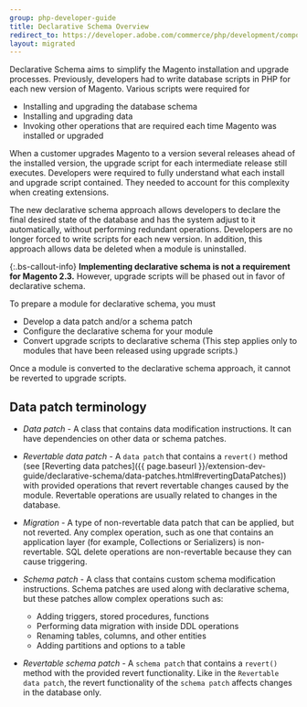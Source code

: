 ```yaml
---
group: php-developer-guide
title: Declarative Schema Overview
redirect_to: https://developer.adobe.com/commerce/php/development/components/declarative-schema/
layout: migrated
---
```


Declarative Schema aims to simplify the Magento installation and upgrade processes. Previously, developers had to write database scripts in PHP for each new version of Magento. Various scripts were required for

*  Installing and upgrading the database schema
*  Installing and upgrading data
*  Invoking other operations that are required each time Magento was installed or upgraded

When a customer upgrades Magento to a version several releases ahead of the installed version, the upgrade script for each intermediate release still executes. Developers were required to fully understand what each install and upgrade script contained. They needed to account for this complexity when creating extensions.

The new declarative schema approach allows developers to declare the final desired state of the database and has the system adjust to it automatically, without performing redundant operations. Developers are no longer forced to write scripts for each new version. In addition, this approach allows data be deleted when a module is uninstalled.

{:.bs-callout-info}
**Implementing declarative schema is not a requirement for Magento 2.3.** However, upgrade scripts will be phased out in favor of declarative schema.

To prepare a module for declarative schema, you must

*  Develop a data patch and/or a schema patch
*  Configure the declarative schema for your module
*  Convert upgrade scripts to declarative schema (This step applies only to modules that have been released using upgrade scripts.)

Once a module is converted to the declarative schema approach, it cannot be reverted to upgrade scripts.

## Data patch terminology

*  *Data patch* - A class that contains data modification instructions. It can have dependencies on other data or schema patches.

*  *Revertable data patch* - A `data patch` that contains a `revert()` method (see [Reverting data patches]({{ page.baseurl }}/extension-dev-guide/declarative-schema/data-patches.html#revertingDataPatches)) with provided operations that revert revertable changes caused by the module. Revertable operations are usually related to changes in the database.

*  *Migration* - A type of non-revertable data patch that can be applied, but not reverted. Any complex operation, such as one that contains an application layer (for example, Collections or Serializers) is non-revertable. SQL delete operations are non-revertable because they can cause triggering.

*  *Schema patch* - A class that contains custom schema modification instructions. Schema patches are used along with declarative schema, but these patches allow complex operations such as:

   *  Adding triggers, stored procedures, functions
   *  Performing data migration with inside DDL operations
   *  Renaming tables, columns, and other entities
   *  Adding partitions and options to a table

*  *Revertable schema patch* - A `schema patch` that contains a `revert()` method with the provided revert functionality. Like in the `Revertable data patch`, the revert functionality of the `schema patch` affects changes in the database only.
